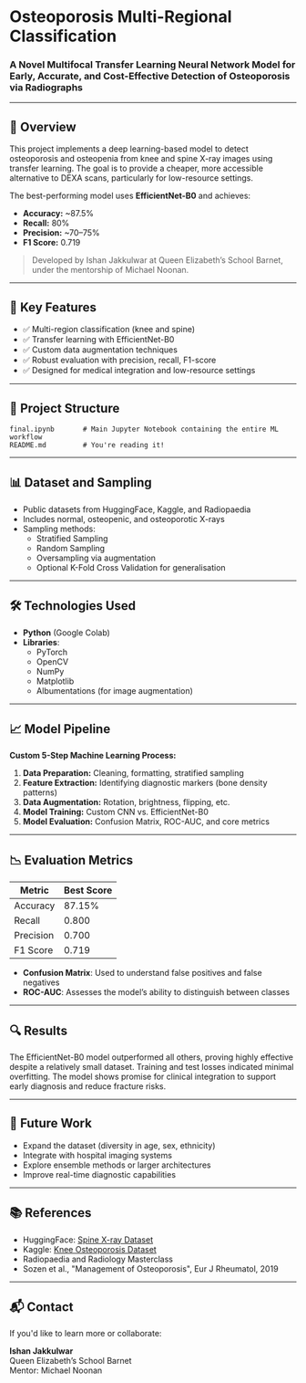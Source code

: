 
# Osteoporosis Multi-Regional Classification

### A Novel Multifocal Transfer Learning Neural Network Model for Early, Accurate, and Cost-Effective Detection of Osteoporosis via Radiographs

---

## 📌 Overview

This project implements a deep learning-based model to detect osteoporosis and osteopenia from knee and spine X-ray images using transfer learning. The goal is to provide a cheaper, more accessible alternative to DEXA scans, particularly for low-resource settings.

The best-performing model uses **EfficientNet-B0** and achieves:
- **Accuracy:** ~87.5%
- **Recall:** 80%
- **Precision:** ~70–75%
- **F1 Score:** 0.719

> Developed by Ishan Jakkulwar at Queen Elizabeth’s School Barnet, under the mentorship of Michael Noonan.

---

## 🧠 Key Features

- ✅ Multi-region classification (knee and spine)
- ✅ Transfer learning with EfficientNet-B0
- ✅ Custom data augmentation techniques
- ✅ Robust evaluation with precision, recall, F1-score
- ✅ Designed for medical integration and low-resource settings

---

## 📁 Project Structure

```
final.ipynb       # Main Jupyter Notebook containing the entire ML workflow
README.md         # You're reading it!
```

---

## 📊 Dataset and Sampling

- Public datasets from HuggingFace, Kaggle, and Radiopaedia
- Includes normal, osteopenic, and osteoporotic X-rays
- Sampling methods:
  - Stratified Sampling
  - Random Sampling
  - Oversampling via augmentation
  - Optional K-Fold Cross Validation for generalisation

---

## 🛠️ Technologies Used

- **Python** (Google Colab)
- **Libraries**:
  - PyTorch
  - OpenCV
  - NumPy
  - Matplotlib
  - Albumentations (for image augmentation)

---

## 📈 Model Pipeline

**Custom 5-Step Machine Learning Process:**
1. **Data Preparation:** Cleaning, formatting, stratified sampling
2. **Feature Extraction:** Identifying diagnostic markers (bone density patterns)
3. **Data Augmentation:** Rotation, brightness, flipping, etc.
4. **Model Training:** Custom CNN vs. EfficientNet-B0
5. **Model Evaluation:** Confusion Matrix, ROC-AUC, and core metrics

---

## 📉 Evaluation Metrics

| Metric     | Best Score |
|------------|------------|
| Accuracy   | 87.15%     |
| Recall     | 0.800      |
| Precision  | 0.700      |
| F1 Score   | 0.719      |

- **Confusion Matrix**: Used to understand false positives and false negatives
- **ROC-AUC**: Assesses the model’s ability to distinguish between classes

---

## 🔍 Results

The EfficientNet-B0 model outperformed all others, proving highly effective despite a relatively small dataset. Training and test losses indicated minimal overfitting. The model shows promise for clinical integration to support early diagnosis and reduce fracture risks.

---

## 🚀 Future Work

- Expand the dataset (diversity in age, sex, ethnicity)
- Integrate with hospital imaging systems
- Explore ensemble methods or larger architectures
- Improve real-time diagnostic capabilities

---

## 📚 References

- HuggingFace: [Spine X-ray Dataset](https://huggingface.co/datasets/TrainingDataPro/spine-x-ray)
- Kaggle: [Knee Osteoporosis Dataset](https://doi.org/10.1007/s44196-024-00615-4)
- Radiopaedia and Radiology Masterclass
- Sozen et al., "Management of Osteoporosis", Eur J Rheumatol, 2019

---

## 📬 Contact

If you'd like to learn more or collaborate:

**Ishan Jakkulwar**  
Queen Elizabeth’s School Barnet  
Mentor: Michael Noonan  
